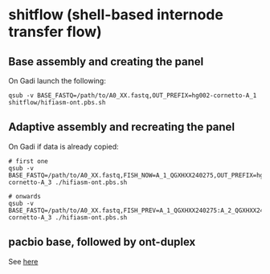 # shitflow (shell-based internode transfer flow)

## Base assembly and creating the panel

On Gadi launch the following:
```
qsub -v BASE_FASTQ=/path/to/A0_XX.fastq,OUT_PREFIX=hg002-cornetto-A_1 shitflow/hifiasm-ont.pbs.sh
```

##  Adaptive assembly and recreating the panel

On Gadi if data is already copied:
```
# first one
qsub -v BASE_FASTQ=/path/to/A0_XX.fastq,FISH_NOW=A_1_QGXHXX240275,OUT_PREFIX=hg002-cornetto-A_3 ./hifiasm-ont.pbs.sh

# onwards
qsub -v BASE_FASTQ=/path/to/A0_XX.fastq,FISH_PREV=A_1_QGXHXX240275:A_2_QGXHXX240279,FISH_NOW=A_3_QGXHXX240283,OUT_PREFIX=hg002-cornetto-A_3 ./hifiasm-ont.pbs.sh
```

## pacbio base, followed by ont-duplex

See [here](duplex/README.md)



